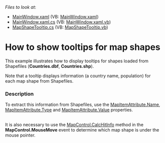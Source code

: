 <!-- default file list -->
*Files to look at*:

* [MainWindow.xaml](./CS/ToolTipsForMapShapes/MainWindow.xaml) (VB: [MainWindow.xaml](./VB/ToolTipsForMapShapes/MainWindow.xaml))
* [MainWindow.xaml.cs](./CS/ToolTipsForMapShapes/MainWindow.xaml.cs) (VB: [MainWindow.xaml.vb](./VB/ToolTipsForMapShapes/MainWindow.xaml.vb))
* [MapShapeTooltip.cs](./CS/ToolTipsForMapShapes/MapShapeTooltip.cs) (VB: [MapShapeTooltip.vb](./VB/ToolTipsForMapShapes/MapShapeTooltip.vb))
<!-- default file list end -->
# How to show tooltips for map shapes 


<p>This example illustrates how to display tooltips for shapes loaded from Shapefiles (<strong>Countries.dbf</strong>, <strong>Countries.shp</strong>).  </p><p>Note that a tooltip displays information (a country name, population) for each map shape from Shapefiles.</p><p></p>


<h3>Description</h3>

<p>To extract this information from Shapefiles, use the <a href="http://help.devexpress.com/#WPF/DevExpressXpfMapMapItemAttribute_Nametopic"><u>MapItemAttribute.Name</u></a>, <a href="http://help.devexpress.com/#WPF/DevExpressXpfMapMapItemAttribute_Typetopic"><u>MapItemAttribute.Type</u></a> and <a href="http://help.devexpress.com/#WPF/DevExpressXpfMapMapItemAttribute_Valuetopic"><u>MapItemAttribute.Value</u></a> properties. </p><p><br />
It is also necessary to use the <a href="http://help.devexpress.com/#WPF/DevExpressXpfMapMapControl_CalcHitInfotopic"><u>MapControl.CalcHitInfo</u></a> method in the <strong>MapControl.MouseMove</strong> event to determine which map shape is under the mouse pointer.</p><p></p><p></p>

<br/>


